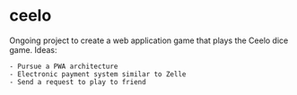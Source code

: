 # ceelo
Ongoing project to create a web application game that plays the Ceelo dice game.
Ideas:

    - Pursue a PWA architecture
    - Electronic payment system similar to Zelle
    - Send a request to play to friend
